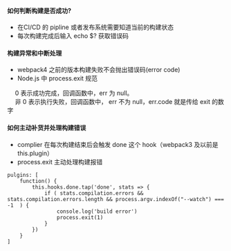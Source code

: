 
#### 如何判断构建是否成功?

- 在CI/CD 的 pipline 或者发布系统需要知道当前的构建状态
- 每次构建完成后输入 echo $? 获取错误码

#### 构建异常和中断处理

- webpack4 之前的版本构建失败不会抛出错误码(error code)
- Node.js 中 process.exit 规范

&emsp; 0 表示成功完成，回调函数中，err 为 null。  
&emsp; 非 0 表示执行失败，回调函数中， err 不为 null，err.code 就是传给 exit 的数字

#### 如何主动补货并处理构建错误

- complier 在每次构建结束后会触发 done 这个 hook（webpack3 及以前是 this.plugin）
- process.exit 主动处理构建报错

~~~
pulgins: [
    function() {
        this.hooks.done.tap('done', stats => {
            if ( stats.compilation.errors && stats.compilation.errors.length && process.argv.indexOf("--watch") === -1  ) {
                console.log('build error')
                process.exit(1)
            }
        })
    }
]
~~~
